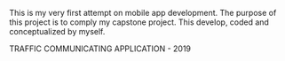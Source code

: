 This is my very first attempt on mobile app development.
The purpose of this project is to comply my capstone project. This develop, coded and conceptualized by myself.

TRAFFIC COMMUNICATING APPLICATION - 2019

